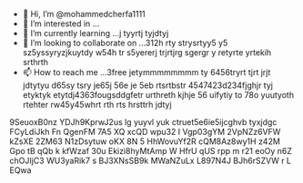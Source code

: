 - 👋 Hi, I’m @mohammedcherfa1111
- 👀 I’m interested in ...
- 🌱 I’m currently learning ...j tyyrtj tyjdtyj
- 💞️ I’m looking to collaborate on ...312h rty strysrtyy5 y5 sz5yssyryzjkuytdy w54h tr s5yererj trjrtjrg sgergr y retyrte yrtekih srthrth
- 📫 How to reach me ...3free jetymmmmmmmm ty 6456tryrt tjrt jrjt jdtytyu  d65sy tsry je65j 56e je 5eb rtsrtbstr
4547423d234fjghjr tyj etyktyk etytdj4363fougsddgfetr urthreth kjhje 56 uifytiy to 78o yuutyoth rtehter rw45y45whrt rth rts hrsttrh jdtyj
<!---tk yu
mohammedcherfa1111/mohammedcherfa1111 is a ✨ special ✨ repository because its `README.md` (this file) appears on your GitHub profile.
You can click the Preview link to take a look at your changes.
--->
9SeuoxB0nz
YDJh9KprwJ2us
lg yuyvl yuk ctruet5e6ie5ijcghvb  tyxjdgc
FCyLdiJkh
Fn QgenFM  7A5 XQ xcQD wpu32
I Vgp03gYM  2VpNZz6VFW kZsXE 2ZM63 N1zDsytuw oKX 8N 5 HhWovuYf2R cQM8Az8wy1H z42M Gpo tB qQb k kfWzaf 30u Ekizi8hyMtAmp W HfrU qUS rpp m r21 eoOy n6Z chOJIjC3 WU3yaRik7 s BJ3XNsSB9k MWaNZuLx L897N4J  BJh6rSZVW r L   EQwa
